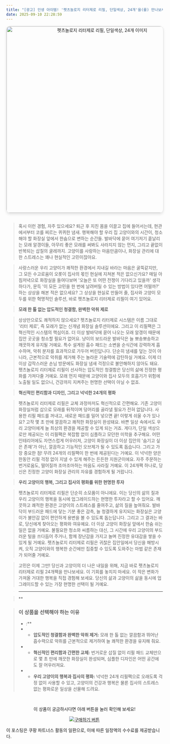 ```yaml
---
title: "[광고] 인생 아이템! '펫츠놀로지 리터제로 리필, 단일색상, 24개'을(를) 만나보세요."
date: 2025-09-10 22:28:59
---
```


<div align="center">
    <a href="https://link.coupang.com/re/AFFSDP?lptag=AF8916626&pageKey=9004008424&itemId=26386477206&vendorItemId=92385273687&traceid=V0-153-8104c2e79c780951&clickBeacon=7d3768e0-8e95-11f0-a81d-1a657566a12a%7E3&requestid=20250911072835041085692350&token=31850C%7CMIXED" target="_blank">
        <img src="https://ads-partners.coupang.com/image1/zBwR3K7EQKvy2IDfzOzUUyAGk0AtjH7J_T4bgx-jn8Kywp0akkfvBPpp7Xm5djD1ltdY8TmN2yyCpu-5Z_m3DHZoiY4PVSPuARvXPXT_7_C6QPESdajqSaKLWQ-mfXCUVgmfybK2Cpyw57khJIguzIOigcJxTFdlGUdcs8sYKu7KTT9uK9yYVOV2HA7BOalqYZPF2rlW6k3fHLkWR4RSCokkYs17YPYa8vQQ0arqzsmcU4N3UPvbE8bI7idZ6hEIAPA9bRLP6Tb40ILg20ZjiTJCv0wvd33k2WEEdpf8Ryx4z9iVGXloUSfXIQ==" alt="펫츠놀로지 리터제로 리필, 단일색상, 24개 이미지" width="600" style="max-width: 100%; height: auto; border-radius: 12px; border: 1px solid #e0e0e0; box-shadow: 0 4px 8px rgba(0,0,0,0.1);">
    </a>
</div>
<br>

> 혹시 이런 경험, 자주 있으세요? 퇴근 후 지친 몸을 이끌고 집에 들어서는데, 현관에서부터 코를 찌르는 퀴퀴한 냄새. 행복해야 할 우리 집 고양이와의 시간이, 청소해야 할 화장실 앞에서 한숨으로 변하는 순간들. 발바닥에 묻어 여기저기 흩날리는 모래 알갱이들, 아무리 좋은 모래를 써봐도 사라지지 않는 먼지, 그리고 끝없이 반복되는 삽질의 굴레까지. 고양이를 사랑하는 마음만큼이나, 화장실 관리에 대한 스트레스는 꽤나 현실적인 고민이잖아요.

> 사랑스러운 우리 고양이가 쾌적한 환경에서 지내길 바라는 마음은 굴뚝같지만, 그 모든 수고로움이 오롯이 집사의 몫인 현실에 지쳐본 적은 없으신가요? 매일 아침저녁으로 화장실을 들여다보며 '오늘은 또 어떤 전쟁이 기다리고 있을까' 생각하다가, 문득 '이 모든 고민을 한 번에 날려버릴 수 있는 방법이 있다면 어떨까?' 하는 상상을 해본 적은 없으세요? 그 상상을 현실로 만들어 줄, 집사와 고양이 모두를 위한 혁명적인 솔루션, 바로 펫츠놀로지 리터제로 리필이 여기 있어요.

> **모래 한 톨 없는 압도적인 청결함, 완벽한 악취 제로**

> 상상만으로도 쾌적하지 않으세요? 펫츠놀로지 리터제로 시스템은 이름 그대로 '리터 제로', 즉 모래가 없는 신개념 화장실 솔루션이에요. 그리고 이 리필팩은 그 혁신적인 시스템의 핵심이죠. 더 이상 발바닥에 묻어 나오는 모래 알갱이 때문에 집안 곳곳을 청소할 필요가 없어요. 냥이의 보드라운 발바닥은 늘 뽀송뽀송하고 깨끗하게 유지될 거예요. 특수 설계된 흡수 패드는 소변을 순식간에 강력하게 흡수하며, 악취 분자를 효과적으로 가두어 버린답니다. 단순히 냄새를 덮는 것이 아니라, 근본적으로 악취를 제거해 주는 놀라운 기술력에 감탄하실 거예요. 이제 더 이상 갑작스러운 손님 방문에도 화장실 냄새 걱정으로 불안해하지 않아도 돼요. 펫츠놀로지 리터제로 리필이 선사하는 압도적인 청결함은 당신의 삶에 진정한 평화를 가져다줄 거예요. 모래 먼지 때문에 고양이와 집사 모두의 호흡기가 위험에 노출될 일도 없으니, 건강까지 지켜주는 현명한 선택이 아닐 수 없죠.

> **혁신적인 편리함과 디자인, 그리고 넉넉한 24개의 평화**

> 펫츠놀로지 리터제로 리필은 교체 과정마저도 혁신적으로 간편해요. 기존 고양이 화장실처럼 삽으로 모래를 뒤적이며 덩어리를 골라낼 필요가 전혀 없답니다. 사용한 리필 패드를 꺼내고, 새로운 패드를 밀어 넣으면 끝! 이렇게 쉬울 수가 있나요? 고작 몇 초 만에 깔끔하고 쾌적한 화장실이 완성돼요. 바쁜 일상 속에서도 우리 고양이에게 늘 최상의 환경을 제공할 수 있게 되는 거죠. 게다가, 단일 색상으로만 제공되는 이 리필팩은 복잡함 없이 심플하고 모던한 미학을 추구해요. 어떤 인테리어에도 자연스럽게 어우러져, 고양이 화장실이 더 이상 집안의 '숨기고 싶은 존재'가 아닌, 깔끔하고 기능적인 오브제가 될 수 있도록 돕습니다. 그리고 가장 중요한 점! 무려 24개의 리필팩이 한 번에 제공된다는 거예요. 이 넉넉한 양은 한동안 리필 걱정 없이 지낼 수 있게 해주는 든든한 지원군이에요. 자주 주문하는 번거로움도, 떨어질까 조마조마하는 마음도 사라질 거예요. 이 24개팩 하나로, 당신은 진정한 고양이 화장실 관리의 자유를 경험하게 될 거랍니다.

> **우리 고양이의 행복, 그리고 집사의 평화를 위한 현명한 투자**

> 펫츠놀로지 리터제로 리필은 단순히 소모품이 아니에요. 이는 당신의 삶의 질과 우리 고양이의 행복을 동시에 업그레이드하는 현명한 투자라고 할 수 있어요. 깨끗하고 쾌적한 환경은 고양이의 스트레스를 줄여주고, 삶의 질을 높여줘요. 발바닥이 부드러운 패드에 닿는 기분 좋은 감촉, 늘 청결하게 유지되는 화장실은 고양이가 불안감 없이 편안하게 용변을 볼 수 있도록 돕는답니다. 그리고 그 결과는 바로, 당신에게 찾아오는 평화와 여유예요. 더 이상 고양이 화장실 앞에서 한숨 쉬는 일은 없을 거예요. 불필요한 청소와 씨름하는 대신, 그 시간에 우리 고양이의 부드러운 털을 쓰다듬어 주거나, 함께 장난감을 가지고 놀며 진정한 유대감을 쌓을 수 있게 될 거예요. 펫츠놀로지 리터제로 리필은 귀찮은 집안일에서 당신을 해방시켜, 오직 고양이와의 행복한 순간에만 집중할 수 있도록 도와주는 마법 같은 존재가 되어줄 거예요.

> 고민은 이제 그만! 당신과 고양이의 더 나은 내일을 위해, 지금 바로 펫츠놀로지 리터제로 리필 24개팩을 만나보세요. 이 기회를 놓치지 마세요. 이 작은 변화가 가져올 거대한 행복을 직접 경험해 보세요. 당신의 삶과 고양이의 삶을 동시에 업그레이드할 수 있는 가장 현명한 선택이 될 거예요.

> ---

> **


> ### 이 상품을 선택해야 하는 이유
> - :**
> - *   **압도적인 청결함과 완벽한 악취 제거:** 모래 한 톨 없는 깔끔함과 뛰어난 흡수력으로 악취를 근본적으로 제거하여 늘 쾌적한 환경을 유지해 줘요.
> - *   **혁신적인 편리함과 간편한 교체:** 번거로운 삽질 없이 리필 패드 교체만으로 몇 초 만에 깨끗한 화장실이 완성되며, 심플한 디자인은 어떤 공간에도 잘 어우러져요.
> - *   **우리 고양이의 행복과 집사의 평화:** 넉넉한 24개 리필팩으로 오래도록 걱정 없이 사용할 수 있고, 고양이의 건강과 행복은 물론 집사의 스트레스 없는 평화로운 일상을 선물해 드려요.


<br>

<div align="center">
  <p>이 상품이 궁금하시다면 아래 버튼을 눌러 확인해 보세요!</p>
  <a href="https://link.coupang.com/re/AFFSDP?lptag=AF8916626&pageKey=9004008424&itemId=26386477206&vendorItemId=92385273687&traceid=V0-153-8104c2e79c780951&clickBeacon=7d3768e0-8e95-11f0-a81d-1a657566a12a%7E3&requestid=20250911072835041085692350&token=31850C%7CMIXED" target="_blank">
    <img src="https://img.shields.io/badge/지금 바로 구매하기-FF5722?style=for-the-badge&logo=coupa&logoColor=white" alt="구매하기 버튼">
  </a>
</div>

이 포스팅은 쿠팡 파트너스 활동의 일환으로, 이에 따른 일정액의 수수료를 제공받습니다.
